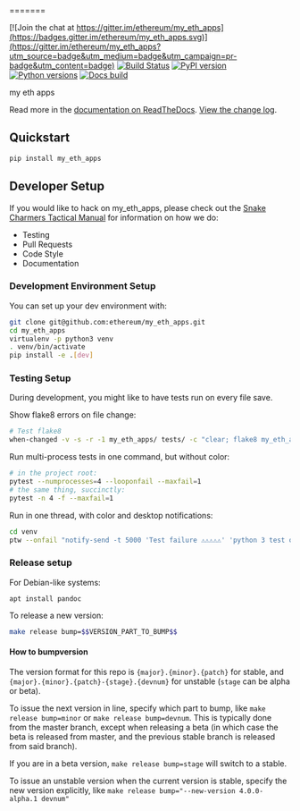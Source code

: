 =======

[![Join the chat at https://gitter.im/ethereum/my_eth_apps](https://badges.gitter.im/ethereum/my_eth_apps.svg)](https://gitter.im/ethereum/my_eth_apps?utm_source=badge&utm_medium=badge&utm_campaign=pr-badge&utm_content=badge)
[![Build Status](https://circleci.com/gh/ethereum/my_eth_apps.svg?style=shield)](https://circleci.com/gh/ethereum/my_eth_apps)
[![PyPI version](https://badge.fury.io/py/my_eth_apps.svg)](https://badge.fury.io/py/my_eth_apps)
[![Python versions](https://img.shields.io/pypi/pyversions/my_eth_apps.svg)](https://pypi.python.org/pypi/my_eth_apps)
[![Docs build](https://readthedocs.org/projects/my_eth_apps/badge/?version=latest)](http://my_eth_apps.readthedocs.io/en/latest/?badge=latest)
   

my eth apps

Read more in the [documentation on ReadTheDocs](https://my_eth_apps.readthedocs.io/). [View the change log](https://my_eth_apps.readthedocs.io/en/latest/release_notes.html).

## Quickstart

```sh
pip install my_eth_apps
```

## Developer Setup

If you would like to hack on my_eth_apps, please check out the [Snake Charmers
Tactical Manual](https://github.com/ethereum/snake-charmers-tactical-manual)
for information on how we do:

- Testing
- Pull Requests
- Code Style
- Documentation

### Development Environment Setup

You can set up your dev environment with:

```sh
git clone git@github.com:ethereum/my_eth_apps.git
cd my_eth_apps
virtualenv -p python3 venv
. venv/bin/activate
pip install -e .[dev]
```

### Testing Setup

During development, you might like to have tests run on every file save.

Show flake8 errors on file change:

```sh
# Test flake8
when-changed -v -s -r -1 my_eth_apps/ tests/ -c "clear; flake8 my_eth_apps tests && echo 'flake8 success' || echo 'error'"
```

Run multi-process tests in one command, but without color:

```sh
# in the project root:
pytest --numprocesses=4 --looponfail --maxfail=1
# the same thing, succinctly:
pytest -n 4 -f --maxfail=1
```

Run in one thread, with color and desktop notifications:

```sh
cd venv
ptw --onfail "notify-send -t 5000 'Test failure ⚠⚠⚠⚠⚠' 'python 3 test on my_eth_apps failed'" ../tests ../my_eth_apps
```

### Release setup

For Debian-like systems:
```
apt install pandoc
```

To release a new version:

```sh
make release bump=$$VERSION_PART_TO_BUMP$$
```

#### How to bumpversion

The version format for this repo is `{major}.{minor}.{patch}` for stable, and
`{major}.{minor}.{patch}-{stage}.{devnum}` for unstable (`stage` can be alpha or beta).

To issue the next version in line, specify which part to bump,
like `make release bump=minor` or `make release bump=devnum`. This is typically done from the
master branch, except when releasing a beta (in which case the beta is released from master,
and the previous stable branch is released from said branch).

If you are in a beta version, `make release bump=stage` will switch to a stable.

To issue an unstable version when the current version is stable, specify the
new version explicitly, like `make release bump="--new-version 4.0.0-alpha.1 devnum"`
